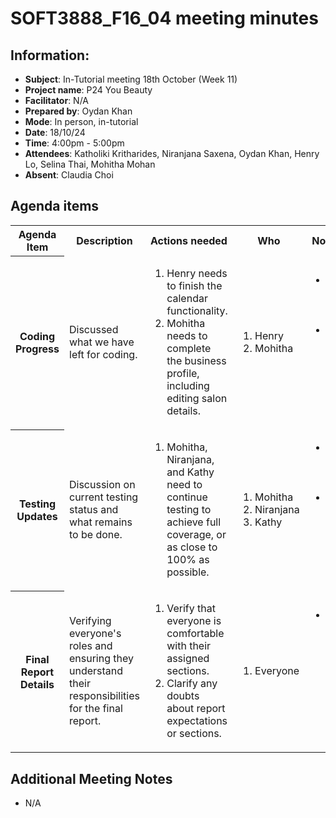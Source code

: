 # SOFT3888_F16_04 meeting minutes

## Information:
- **Subject**: In-Tutorial meeting 18th October (Week 11)
- **Project name**: P24 You Beauty
- **Facilitator**: N/A
- **Prepared by**: Oydan Khan
- **Mode**: In person, in-tutorial
- **Date**: 18/10/24
- **Time**: 4:00pm - 5:00pm
- **Attendees**: Katholiki Kritharides, Niranjana Saxena, Oydan Khan, Henry Lo, Selina Thai, Mohitha Mohan
- **Absent**: Claudia Choi

## Agenda items

<table>

<tr>
    <th> Agenda Item </th>
    <th> Description </th>
    <th> Actions needed</th>
    <th> Who </th>
    <th> Notes/Decisions </th>
</tr>

<tr>
    <th> Coding Progress</th>
    <td> Discussed what we have left for coding. </td>
    <td><ol>
        <li>Henry needs to finish the calendar functionality.</li>
        <li>Mohitha needs to complete the business profile, including editing salon details.</li>
    </ol>
    </td>
    <td><ol>
        <li>Henry</li>
        <li>Mohitha</li>
    </ol>
    </td>
    <td><ul>
        <li>Henry's focus is the calendar functionality.</li>
        <li>Mohitha will handle the business profile and salon detail editing features.</li>
    </ul>
    </td>
</tr>

<tr>
    <th> Testing Updates </th>
    <td> Discussion on current testing status and what remains to be done. </td>
    <td><ol>
        <li>Mohitha, Niranjana, and Kathy need to continue testing to achieve full coverage, or as close to 100% as possible.</li>
    </ol>
    </td>
    <td><ol>
        <li>Mohitha</li>
        <li>Niranjana</li>
        <li>Kathy</li>
    </ol>
    </td>
    <td><ul>
        <li>Testing code coverage is at 70% currently.</li>
        <li>Continue improving testing coverage, aiming for higher than 70%.</li>
    </ul>
    </td>
</tr>

<tr>
    <th> Final Report Details </th>
    <td> Verifying everyone's roles and ensuring they understand their responsibilities for the final report. </td>
    <td><ol>
        <li>Verify that everyone is comfortable with their assigned sections.</li>
        <li>Clarify any doubts about report expectations or sections.</li>
    </ol>
    </td>
    <td><ol>
        <li>Everyone</li>
    </ol>
    </td>
    <td><ul>
        <li>Each member has confirmed understanding of their roles for the final report,and will aim to complete their parts by Saturday</li>
    </ul>
    </td>
</tr>

</table>

## Additional Meeting Notes
- N/A
